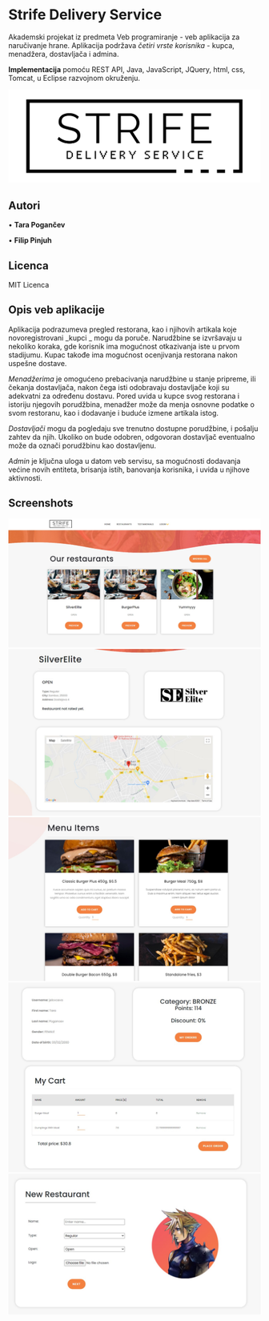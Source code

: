 # Strife Delivery Service
Akademski projekat iz predmeta Veb programiranje - veb aplikacija za naručivanje hrane. Aplikacija podržava *četiri vrste korisnika* - kupca, menadžera, dostavljača i admina. 

**Implementacija** pomoću REST API, Java, JavaScript, JQuery, html, css, Tomcat, u Eclipse razvojnom okruženju.

![Restaurants](StrifeDeliveryService/WebContent/images/logo%20black.png)

## Autori

• **Tara Pogančev**

• **Filip Pinjuh**

## Licenca

MIT Licenca

## Opis veb aplikacije
Aplikacija podrazumeva pregled restorana, kao i njihovih artikala koje novoregistrovani _kupci _ mogu da poruče. Narudžbine se izvršavaju u nekoliko koraka, gde korisnik ima mogućnost otkazivanja iste u prvom stadijumu. Kupac takođe ima mogućnost ocenjivanja restorana nakon uspešne dostave.

_Menadžerima_ je omogućeno prebacivanja narudžbine u stanje pripreme, ili čekanja dostavljača, nakon čega isti odobravaju dostavljače koji su adekvatni za određenu dostavu. Pored uvida u kupce svog restorana i istoriju njegovih porudžbina, menadžer može da menja osnovne podatke o svom restoranu, kao i dodavanje i buduće izmene artikala istog.

_Dostavljači_ mogu da pogledaju sve trenutno dostupne porudžbine, i pošalju zahtev da njih. Ukoliko on bude odobren, odgovoran dostavljač eventualno može da označi porudžbinu kao dostavljenu.

_Admin_ je ključna uloga u datom veb servisu, sa mogućnosti dodavanja većine novih entiteta, brisanja istih, banovanja korisnika, i uvida u njihove aktivnosti. 

## Screenshots

![Restaurants](img/preview1.jpg)
![Restaurants](img/preview2.jpg)
![Restaurants](img/preview3.jpg)
![Restaurants](img/preview4.jpg)
![Restaurants](img/preview5.jpg)
